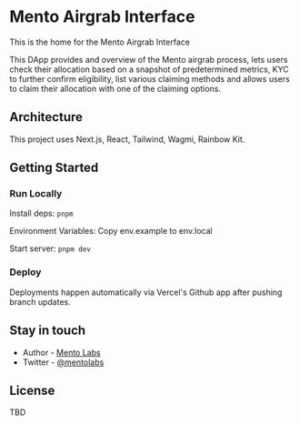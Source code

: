 # Mento Airgrab Interface

This is the home for the Mento Airgrab Interface

This DApp provides and overview of the Mento airgrab process, lets users check their allocation based on a snapshot of predetermined metrics, KYC to further confirm eligibility, list various claiming methods and allows users to claim their allocation with one of the claiming options.

## Architecture

This project uses Next.js, React, Tailwind, Wagmi, Rainbow Kit.

## Getting Started

### Run Locally

Install deps: `pnpm`

Environment Variables: Copy env.example to env.local

Start server: `pnpm dev`

### Deploy

Deployments happen automatically via Vercel's Github app after pushing branch updates.

## Stay in touch

- Author - [Mento Labs](https://mentolabs.xyz)
- Twitter - [@mentolabs](https://twitter.com/mentolabs)

## License

TBD
